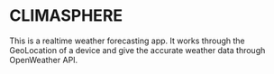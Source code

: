 # CLIMASPHERE

This is a realtime weather forecasting app. It works through the GeoLocation of a device and give the accurate weather data through OpenWeather API.

